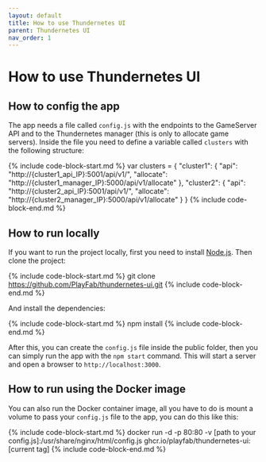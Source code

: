 ```yaml
---
layout: default
title: How to use Thundernetes UI
parent: Thundernetes UI
nav_order: 1
---
```


# How to use Thundernetes UI

## How to config the app
The app needs a file called `config.js` with the endpoints to the GameServer API and to the Thundernetes manager (this is only to allocate game servers). Inside the file you need to define a variable called `clusters` with the following structure:

{% include code-block-start.md %}
var clusters = {
  "cluster1": {
    "api": "http://{cluster1_api_IP}:5001/api/v1/",
    "allocate": "http://{cluster1_manager_IP}:5000/api/v1/allocate"
  },
  "cluster2": {
    "api": "http://{cluster2_api_IP}:5001/api/v1/",
    "allocate": "http://{cluster2_manager_IP}:5000/api/v1/allocate"
  }
}
 {% include code-block-end.md %}

## How to run locally
If you want to run the project locally, first you need to install [Node.js](https://nodejs.org/en/download/). Then clone the project:

{% include code-block-start.md %}
git clone https://github.com/PlayFab/thundernetes-ui.git
{% include code-block-end.md %}

And install the dependencies:

{% include code-block-start.md %}
npm install
{% include code-block-end.md %}

After this, you can create the `config.js` file inside the public folder, then you can simply run the app with the `npm start` command. This will start a server and open a browser to `http://localhost:3000`.

## How to run using the Docker image

You can also run the Docker container image, all you have to do is mount a volume to pass your `config.js` file to the app, you can do this like this:

{% include code-block-start.md %}
docker run -d -p 80:80 -v [path to your config.js]:/usr/share/nginx/html/config.js ghcr.io/playfab/thundernetes-ui:[current tag]
{% include code-block-end.md %}
